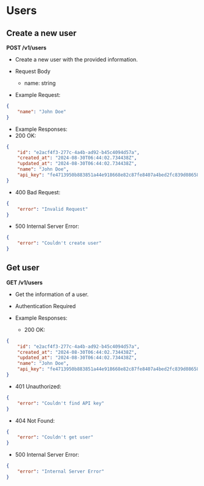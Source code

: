 # Users

## Create a new user

**POST /v1/users**

-   Create a new user with the provided information.
-   Request Body

    -   name: string

-   Example Request:

```json
{
    "name": "John Doe"
}
```

-   Example Responses:
-   200 OK:

```json
{
    "id": "e2acf4f3-277c-4a4b-ad92-b45c4094d57a",
    "created_at": "2024-08-30T06:44:02.734438Z",
    "updated_at": "2024-08-30T06:44:02.734438Z",
    "name": "John Doe",
    "api_key": "fe4713950b883851a44e918668e82c87fe8407a4bed2fc839d086587956ea9f9"
}
```

-   400 Bad Request:

```json
{
    "error": "Invalid Request"
}
```

-   500 Internal Server Error:

```json
{
    "error": "Couldn't create user"
}
```

## Get user

**GET /v1/users**

-   Get the information of a user.
-   Authentication Required

-   Example Responses:
    -   200 OK:

```json
{
    "id": "e2acf4f3-277c-4a4b-ad92-b45c4094d57a",
    "created_at": "2024-08-30T06:44:02.734438Z",
    "updated_at": "2024-08-30T06:44:02.734438Z",
    "name": "John Doe",
    "api_key": "fe4713950b883851a44e918668e82c87fe8407a4bed2fc839d086587956ea9f9"
}
```

-   401 Unauthorized:

```json
{
    "error": "Couldn't find API key"
}
```

-   404 Not Found:

```json
{
    "error": "Couldn't get user"
}
```

-   500 Internal Server Error:

```json
{
    "error": "Internal Server Error"
}
```
